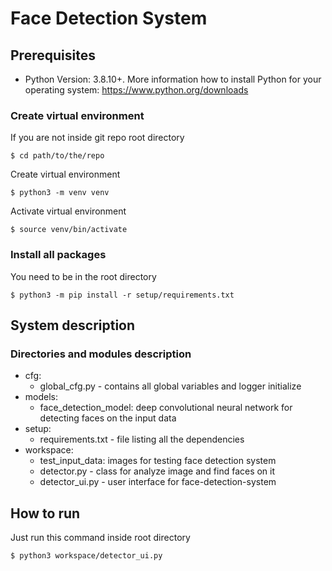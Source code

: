 # Face Detection System

## Prerequisites

- Python Version: 3.8.10+. More information how to install Python for your operating system: https://www.python.org/downloads

### Create virtual environment

If you are not inside git repo root directory
```shell
$ cd path/to/the/repo
```
Create virtual environment
```shell
$ python3 -m venv venv
```
Activate virtual environment
```shell
$ source venv/bin/activate
```

### Install all packages

You need to be in the root directory
```shell
$ python3 -m pip install -r setup/requirements.txt
```

## System description

### Directories and modules description

- cfg: 
  - global_cfg.py - contains all global variables and logger initialize
- models:
  - face_detection_model: deep convolutional neural network for detecting faces on the input data
- setup:
  - requirements.txt - file listing all the dependencies
- workspace:
  - test_input_data: images for testing face detection system
  - detector.py - class for analyze image and find faces on it
  - detector_ui.py - user interface for face-detection-system

## How to run

Just run this command inside root directory
```shell
$ python3 workspace/detector_ui.py
```
